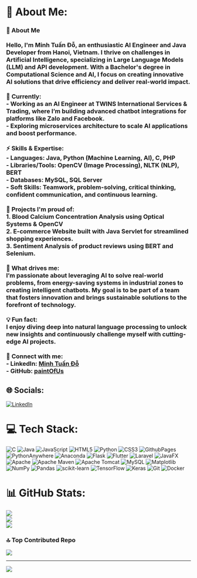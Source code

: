 # 💫 About Me:
### 👋 About Me<br><br>Hello, I'm **Minh Tuấn Đỗ**, an enthusiastic **AI Engineer** and **Java Developer** from **Hanoi**, Vietnam. I thrive on challenges in **Artificial Intelligence**, specializing in **Large Language Models (LLM)** and **API development**. With a Bachelor's degree in **Computational Science and AI**, I focus on creating innovative AI solutions that drive efficiency and deliver real-world impact.<br><br>🌱 **Currently:**  <br>- Working as an **AI Engineer** at **TWINS International Services & Trading**, where I’m building advanced **chatbot integrations** for platforms like Zalo and Facebook.<br>- Exploring **microservices architecture** to scale AI applications and boost performance.<br><br>⚡ **Skills & Expertise:**  <br>- **Languages:** Java, Python (Machine Learning, AI), C, PHP  <br>- **Libraries/Tools:** OpenCV (Image Processing), NLTK (NLP), BERT  <br>- **Databases:** MySQL, SQL Server  <br>- **Soft Skills:** Teamwork, problem-solving, critical thinking, confident communication, and continuous learning.<br><br>🚀 **Projects I'm proud of:**  <br>1. **Blood Calcium Concentration Analysis** using Optical Systems & OpenCV  <br>2. **E-commerce Website** built with **Java Servlet** for streamlined shopping experiences.  <br>3. **Sentiment Analysis** of product reviews using **BERT** and **Selenium**.<br><br>🎯 **What drives me:**  <br>I’m passionate about leveraging AI to solve real-world problems, from **energy-saving systems** in industrial zones to creating **intelligent chatbots**. My goal is to be part of a team that fosters innovation and brings sustainable solutions to the forefront of technology.<br><br>💡 **Fun fact:**  <br>I enjoy diving deep into **natural language processing** to unlock new insights and continuously challenge myself with cutting-edge AI projects.<br><br>🔗 **Connect with me:**  <br>- LinkedIn: [Minh Tuấn Đỗ](https://www.linkedin.com/in/minh-tu%E1%BA%A5n-%C4%91%E1%BB%97-403b652b5)  <br>- GitHub: [paintOfUs](https://github.com/paintOfUs)


## 🌐 Socials:
[![LinkedIn](https://img.shields.io/badge/LinkedIn-%230077B5.svg?logo=linkedin&logoColor=white)](https://linkedin.com/in/www.linkedin.com/in/minh-tuấn-đỗ-403b652b5) 

# 💻 Tech Stack:
![C](https://img.shields.io/badge/c-%2300599C.svg?style=flat&logo=c&logoColor=white) ![Java](https://img.shields.io/badge/java-%23ED8B00.svg?style=flat&logo=openjdk&logoColor=white) ![JavaScript](https://img.shields.io/badge/javascript-%23323330.svg?style=flat&logo=javascript&logoColor=%23F7DF1E) ![HTML5](https://img.shields.io/badge/html5-%23E34F26.svg?style=flat&logo=html5&logoColor=white) ![Python](https://img.shields.io/badge/python-3670A0?style=flat&logo=python&logoColor=ffdd54) ![CSS3](https://img.shields.io/badge/css3-%231572B6.svg?style=flat&logo=css3&logoColor=white) ![GithubPages](https://img.shields.io/badge/github%20pages-121013?style=flat&logo=github&logoColor=white) ![PythonAnywhere](https://img.shields.io/badge/pythonanywhere-%232F9FD7.svg?style=flat&logo=pythonanywhere&logoColor=151515) ![Anaconda](https://img.shields.io/badge/Anaconda-%2344A833.svg?style=flat&logo=anaconda&logoColor=white) ![Flask](https://img.shields.io/badge/flask-%23000.svg?style=flat&logo=flask&logoColor=white) ![Flutter](https://img.shields.io/badge/Flutter-%2302569B.svg?style=flat&logo=Flutter&logoColor=white) ![Laravel](https://img.shields.io/badge/laravel-%23FF2D20.svg?style=flat&logo=laravel&logoColor=white) ![JavaFX](https://img.shields.io/badge/javafx-%23FF0000.svg?style=flat&logo=javafx&logoColor=white) ![Apache](https://img.shields.io/badge/apache-%23D42029.svg?style=flat&logo=apache&logoColor=white) ![Apache Maven](https://img.shields.io/badge/Apache%20Maven-C71A36?style=flat&logo=Apache%20Maven&logoColor=white) ![Apache Tomcat](https://img.shields.io/badge/apache%20tomcat-%23F8DC75.svg?style=flat&logo=apache-tomcat&logoColor=black) ![MySQL](https://img.shields.io/badge/mysql-4479A1.svg?style=flat&logo=mysql&logoColor=white) ![Matplotlib](https://img.shields.io/badge/Matplotlib-%23ffffff.svg?style=flat&logo=Matplotlib&logoColor=black) ![NumPy](https://img.shields.io/badge/numpy-%23013243.svg?style=flat&logo=numpy&logoColor=white) ![Pandas](https://img.shields.io/badge/pandas-%23150458.svg?style=flat&logo=pandas&logoColor=white) ![scikit-learn](https://img.shields.io/badge/scikit--learn-%23F7931E.svg?style=flat&logo=scikit-learn&logoColor=white) ![TensorFlow](https://img.shields.io/badge/TensorFlow-%23FF6F00.svg?style=flat&logo=TensorFlow&logoColor=white) ![Keras](https://img.shields.io/badge/Keras-%23D00000.svg?style=flat&logo=Keras&logoColor=white) ![Git](https://img.shields.io/badge/git-%23F05033.svg?style=flat&logo=git&logoColor=white) ![Docker](https://img.shields.io/badge/docker-%230db7ed.svg?style=flat&logo=docker&logoColor=white)
# 📊 GitHub Stats:
![](https://github-readme-stats.vercel.app/api?username=paintOfUs&theme=dracula&hide_border=false&include_all_commits=false&count_private=false)<br/>
![](https://github-readme-streak-stats.herokuapp.com/?user=paintOfUs&theme=dracula&hide_border=false)<br/>
![](https://github-readme-stats.vercel.app/api/top-langs/?username=paintOfUs&theme=dracula&hide_border=false&include_all_commits=false&count_private=false&layout=compact)

### 🔝 Top Contributed Repo
![](https://github-contributor-stats.vercel.app/api?username=paintOfUs&limit=5&theme=solarized-dark&combine_all_yearly_contributions=true)

---
[![](https://visitcount.itsvg.in/api?id=paintOfUs&icon=2&color=7)](https://visitcount.itsvg.in)

<!-- Proudly created with GPRM ( https://gprm.itsvg.in ) -->